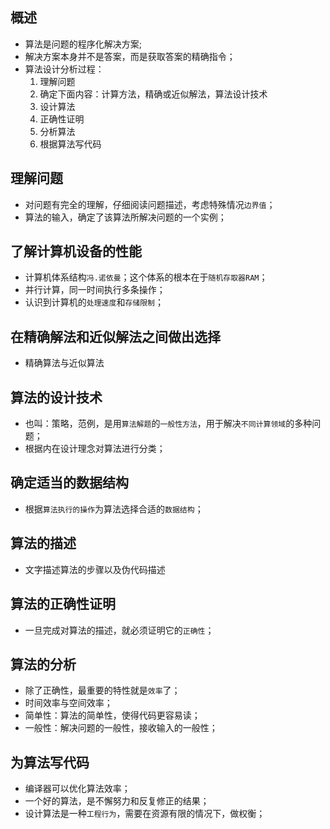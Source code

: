 ## 概述

* 算法是问题的程序化解决方案; 
* 解决方案本身并不是答案，而是获取答案的精确指令；
* 算法设计分析过程：
  1. 理解问题
  2. 确定下面内容：计算方法，精确或近似解法，算法设计技术
  3. 设计算法
  4. 正确性证明
  5. 分析算法
  6. 根据算法写代码

## 理解问题

* 对问题有完全的理解，仔细阅读问题描述，考虑特殊情况`边界值`；
* 算法的输入，确定了该算法所解决问题的一个实例；

## 了解计算机设备的性能

* 计算机体系结构`冯.诺依曼`；这个体系的根本在于`随机存取器RAM`；
* 并行计算，同一时间执行多条操作；
* 认识到计算机的`处理速度`和`存储限制`；

## 在精确解法和近似解法之间做出选择

* 精确算法与近似算法

## 算法的设计技术

* 也叫：策略，范例，是用`算法解题`的`一般性方法`，用于解决`不同计算领域`的多种问题；
* 根据内在设计理念对算法进行分类；

## 确定适当的数据结构

* 根据`算法执行的操作`为算法选择合适的`数据结构`；

## 算法的描述

* 文字描述算法的步骤以及伪代码描述

## 算法的正确性证明

* 一旦完成对算法的描述，就必须证明它的`正确性`；

## 算法的分析

* 除了正确性，最重要的特性就是`效率`了；
* 时间效率与空间效率；
* 简单性：算法的简单性，使得代码更容易读；
* 一般性：解决问题的一般性，接收输入的一般性；

## 为算法写代码

* 编译器可以优化算法效率；
* 一个好的算法，是不懈努力和反复修正的结果；
* 设计算法是一种`工程行为`，需要在资源有限的情况下，做权衡；